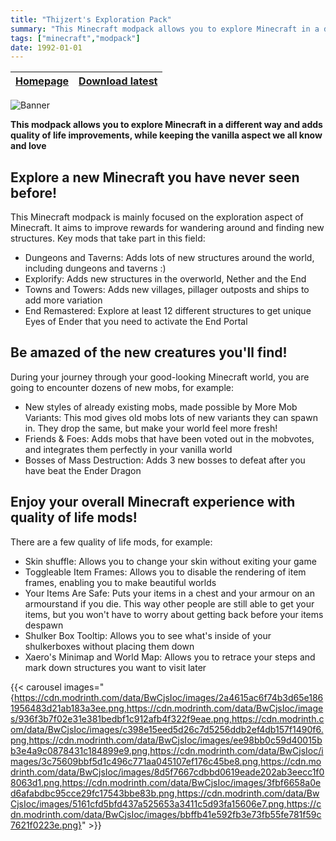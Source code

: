 ```yaml
---
title: "Thijzert's Exploration Pack"
summary: "This Minecraft modpack allows you to explore Minecraft in a different way and adds quality of life improvements, while keeping the vanilla aspect we all know and love."
tags: ["minecraft","modpack"]
date: 1992-01-01
---
```


| [Homepage](https://modrinth.com/modpack/thijzert-exploration-pack) | [Download latest](https://modrinth.com/modpack/thijzert-exploration-pack/version/latest) |
|---|---|

![Banner](https://cdn.modrinth.com/data/cached_images/fa79f0a31666b849833e2222a19591fdccb6fb86.png)

__This modpack allows you to explore Minecraft in a different way and adds quality of life improvements, while keeping the vanilla aspect we all know and love__

## Explore a new Minecraft you have never seen before!
This Minecraft modpack is mainly focused on the exploration aspect of Minecraft. It aims to improve rewards for wandering around and finding new structures. Key mods that take part in this field:
- Dungeons and Taverns: Adds lots of new structures around the world, including dungeons and taverns :)
- Explorify: Adds new structures in the overworld, Nether and the End
- Towns and Towers: Adds new villages, pillager outposts and ships to add more variation
- End Remastered: Explore at least 12 different structures to get unique Eyes of Ender that you need to activate the End Portal

## Be amazed of the new creatures you'll find!
During your journey through your good-looking Minecraft world, you are going to encounter dozens of new mobs, for example:
- New styles of already existing mobs, made possible by More Mob Variants: This mod gives old mobs lots of new variants they can spawn in. They drop the same, but make your world feel more fresh!
- Friends & Foes: Adds mobs that have been voted out in the mobvotes, and integrates them perfectly in your vanilla world
- Bosses of Mass Destruction: Adds 3 new bosses to defeat after you have beat the Ender Dragon

## Enjoy your overall Minecraft experience with quality of life mods!
There are a few quality of life mods, for example:
- Skin shuffle: Allows you to change your skin without exiting your game
- Toggleable Item Frames: Allows you to disable the rendering of item frames, enabling you to make beautiful worlds
- Your Items Are Safe: Puts your items in a chest and your armour on an armourstand if you die. This way other people are still able to get your items, but you won't have to worry about getting back before your items despawn
- Shulker Box Tooltip: Allows you to see what's inside of your shulkerboxes without placing them down
- Xaero's Minimap and World Map: Allows you to retrace your steps and mark down structures you want to visit later

{{< carousel images="{https://cdn.modrinth.com/data/BwCjsIoc/images/2a4615ac6f74b3d65e1861956483d21ab183a3ee.png,https://cdn.modrinth.com/data/BwCjsIoc/images/936f3b7f02e31e381bedbf1c912afb4f322f9eae.png,https://cdn.modrinth.com/data/BwCjsIoc/images/c398e15eed5d26c7d5256ddb2ef4db157f1490f6.png,https://cdn.modrinth.com/data/BwCjsIoc/images/ee98bb0c59d40015bb3e4a9c0878431c184899e9.png,https://cdn.modrinth.com/data/BwCjsIoc/images/3c75609bbf5d1c496c771aa045107ef176c45be8.png,https://cdn.modrinth.com/data/BwCjsIoc/images/8d5f7667cdbbd0619eade202ab3eecc1f08063d1.png,https://cdn.modrinth.com/data/BwCjsIoc/images/3fbf6658a0ed6afabdbc95cce29fc17543bbe83b.png,https://cdn.modrinth.com/data/BwCjsIoc/images/5161cfd5bfd437a525653a3411c5d93fa15606e7.png,https://cdn.modrinth.com/data/BwCjsIoc/images/bbffb41e592fb3e73fb55fe781f59c7621f0223e.png}" >}}
